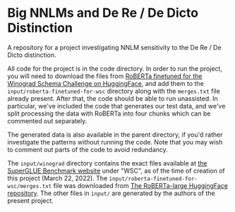 # Big NNLMs and De Re / De Dicto Distinction
A repository for a project investigating NNLM sensitivity to the De Re / De Dicto distinction.

All code for the project is in the code directory. In order to run the project, you will need to download the files from [RoBERTa finetuned for the Winograd Schema Challenge on HuggingFace](https://huggingface.co/mrm8488/roberta-large-finetuned-wsc), and add them to the `input/roberta-finetuned-for-wsc` directory along with the `merges.txt` file already present. After that, the code should be able to run unassisted. In particular, we've included the code that generates our test data, and we've split processing the data with RoBERTa into four chunks which can be commented out separately.

The generated data is also available in the parent directory, if you'd rather investigate the patterns without running the code. Note that you may wish to comment out parts of the code to avoid redundancy.

The `input/winograd` directory contains the exact files available at [the SuperGLUE Benchmark website](https://super.gluebenchmark.com/tasks) under "WSC", as of the time of creation of this project (March 22, 2022). The `input/roberta-finetuned-for-wsc/merges.txt` file was downloaded from [The RoBERTa-large HuggingFace repository](https://huggingface.co/roberta-large). The other files in `input/` are generated by the authors of the present project.
